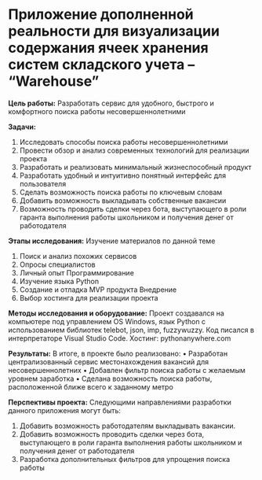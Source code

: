 
# Приложение дополненной реальности для визуализации содержания ячеек хранения систем складского учета – “Warehouse”

**Цель работы:** 
  Разработать сервис для удобного, быстрого и комфортного поиска работы несовершеннолетними

**Задачи:** 
  1) Исследовать способы поиска работы несовершеннолетними 
  2) Провести обзор и анализ современных технологий для реализации проекта 
  3) Разработать и реализовать минимальный жизнеспособный продукт
  4) Разработать удобный и интуитивно понятный интерфейс для пользователя
  5) Сделать возможность поиска работы по ключевым словам
  6) Добавить возможность выкладывать собственные вакансии 
  7) Возможность проводить сделки через бота, выступающего в роли гаранта выполнения работы школьником и получения денег от работодателя


**Этапы исследования:** 
Изучение материалов по данной теме 	
  1.	Поиск и анализ похожих сервисов 
  2.	Опросы специалистов 
  3.	Личный опыт 
Программирование 	
  1.	Изучение языка Python 
  2.	Создание и отладка MVP продукта
Внедрение 	
  1. Выбор хостинга для  реализации проекта 


**Методы исследования и оборудование:** 
  Проект создавался на компьютере под управлением OS Windows, язык Python с использованием библиотек telebot, json, imp, fuzzywuzzy. Код писался в интерпретаторе Visual Studio Code. Хостинг: pythonanywhere.com

**Результаты:** 
В итоге, в проекте было реализовано: 
  •	Разработан централизованный сервис местонахождения вакансий для несовершеннолетних
  •	Добавлен фильтр поиска работы с желаемым уровнем заработка 
  •	Сделана возможность поиска работы, расположенной ближе всего к заданному метро


**Перспективы проекта:** 
Следующими направлениями разработки данного приложения могут быть:  
  1.	Добавить возможность работодателям выкладывать вакансии.
  2.	Добавить возможность проводить сделки через бота, выступающего в роли гаранта выполнения работы школьником и получения денег от работодателя 
  3.	Разработка дополнительных фильтров для упрощения поиска работы 

